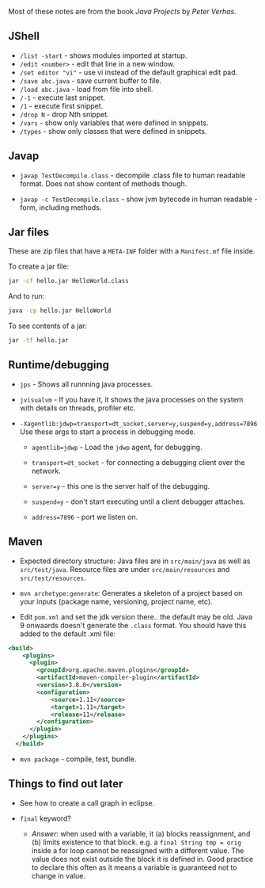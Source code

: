 
Most of these notes are from the book *Java Projects* by *Peter Verhas*.

## JShell

- `/list -start` - shows modules imported at startup.
- `/edit <number>` - edit that line in a new window.
- `/set editor "vi"` - use vi instead of the default graphical edit pad.
- `/save abc.java` - save current buffer to file.
- `/load abc.java` - load from file into shell.
- `/-1` - execute last snippet.
- `/1` - execute first snippet.
- `/drop N` - drop Nth snippet.
- `/vars` - show only variables that were defined in snippets.
- `/types` - show only classes that were defined in snippets.

## Javap

- `javap TestDecompile.class` - decompile .class file to human
  readable format. Does not show content of methods though.

- `javap -c TestDecompile.class` - show jvm bytecode in human readable
  -form, including methods.

## Jar files

These are zip files that have a `META-INF` folder with a `Manifest.mf`
file inside.

To create a jar file:

``` sh
jar -cf hello.jar HelloWorld.class
```

And to run:

``` sh
java -cp hello.jar HelloWorld
```

To see contents of a jar:

``` sh
jar -tf hello.jar
```

## Runtime/debugging

- `jps` - Shows all runnning java processes.

- `jvisualvm` - If you have it, it shows the java processes on the
  system with details on threads, profiler etc.

- `-Xagentlib:jdwp=transport=dt_socket,server=y,suspend=y,address=7896`
  Use these args to start a process in debugging mode.
    - `agentlib=jdwp` - Load the `jdwp` agent, for debugging.

    - `transport=dt_socket` - for connecting a debugging client over
      the network.
    
    - `server=y` - this one is the server half of the debugging.

    - `suspend=y` - don't start executing until a client debugger
      attaches.

    - `address=7896` - port we listen on.

## Maven

- Expected directory structure: Java files are in `src/main/java` as
  well as `src/test/java`. Resource files are under
  `src/main/resources` and `src/test/resources`.

- `mvn archetype:generate`: Generates a skeleton of a project based on
  your inputs (package name, versioning, project name, etc).

- Edit `pom.xml` and set the jdk version there.. the default may be
  old. Java 9 onwaards doesn't generate the `.class` format. You
  should have this added to the default .xml file:

```xml
<build>
    <plugins>
      <plugin>
        <groupId>org.apache.maven.plugins</groupId>
        <artifactId>maven-compiler-plugin</artifactId>
        <version>3.8.0</version>
        <configuration>
            <source>1.11</source>
            <target>1.11</target>
            <release>11</release>
        </configuration>
      </plugin>
    </plugins>
  </build>
```

- `mvn package` - compile, test, bundle.

## Things to find out later

- See how to create a call graph in eclipse.

- `final` keyword?

    - *Answer*: when used with a variable, it (a) blocks reassignment,
      and (b) limits existence to that block. e.g. a `final String tmp = orig`
      inside a for loop cannot be reassigned with a different
      value. The value does not exist outside the block it is defined
      in. Good practice to declare this often as it means a variable
      is guaranteed not to change in value.